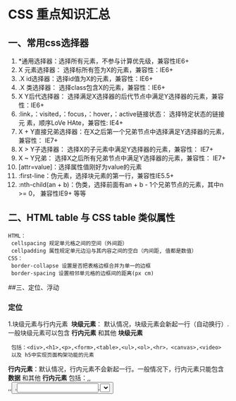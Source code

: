  # CSS 重点知识汇总



## 一、常用css选择器

1. *通用选择器：选择所有元素，不参与计算优先级，兼容性IE6+
2. X 元素选择器： 选择标所有签为X的元素，兼容性：IE6+
3. .X  id选择器：选择id值为X的元素，兼容性：IE6+
4. .X 类选择器： 选择class包含X的元素，兼容性：IE6+
5. X Y后代选择器： 选择满足X选择器的后代节点中满足Y选择器的元素，兼容性：IE6+
6. :link，：visited，：focus，：hover，：active链接状态： 选择特定状态的链接元 素，顺序LoVe HAte，兼容性: IE4+
7. X + Y直接兄弟选择器：在X之后第一个兄弟节点中选择满足Y选择器的元素，兼容性： IE7+
8. X > Y子选择器： 选择X的子元素中满足Y选择器的元素，兼容性： IE7+
9. X ~ Y兄弟： 选择X之后所有兄弟节点中满足Y选择器的元素，兼容性： IE7+
10. [attr=value]：选择属性值刚好为value的元素
11. :first-line：伪元素，选择块元素的第一行，兼容性IE5.5+ 
12. :nth-child(an + b)：伪类，选择前面有an + b - 1个兄弟节点的元素，其中n >= 0， 兼容性IE9+
   等等



## 二、HTML table  与 CSS table  类似属性 

```
HTML：
 cellspacing 规定单元格之间的空间（外间距）
 cellpadding 属性规定单元边沿与其内容之间的空白（内间距, 值都是数值）
CSS：
 border-collapse 设置是否把表格边框合并为单一的边框
 border-spacing 设置相邻单元格的边框间的距离(px cm)
```

 

##三、定位、浮动

### 定位


1.块级元素与行内元素
​     **块级元素**： 默认情况，块级元素会新起一行（自动换行）.一般块级元素可以包含 **行内元素** 和其他 **块级元素**

     包括：<div>,<h1>,<p>,<form>,<table>,<ul>,<ol>,<hr>，<canvas>,<video>
     以及 h5中实现页面构架功能的元素

   **行内元素**：默认情况，行内元素不会新起一行。一般情况下，行内元素只能包含 **数据** 和其他 **行内元素**
     包括：<span>,<a>,<br>,<img>,<button>,<input>,<select>,<label>,<textarea>, <b>,<strong>,<i>,<em> 
2.position属性 
​     一切皆为框
​          行框：由一行形成的水平框（Line Box）

​     position 属性值：

​          *static*    默认值，**没有定位**，元素框正常生成
​          *relative*    相对于**原来的位置**定位，保持原来的形状和类型（**未脱离文档流**）
​          *absolute*   元素框从文档流完全删除（**脱离文档流**），并相对于其包含块定位。元素定位后生成一个**块级框**，而不论原来它在正常流中是何种类型的框
​           绝对定位的元素的位置相对于 **最近的已定位的父元素**（这里的已定位元素指**除** **static**默认定位的其余三种），如果元素没有已定位的祖先元素，那么它的位置相对于 **最初的包含块** 相对于文档的 body 元素，并且它会随着页面滚动而移动。

​          *fixed*    是一种**特殊的绝对定位**，对其设置的偏移量永远是相对于**视窗本身**。我们常见到的 导航条 固定在页面顶部，回到页面顶部 按钮基本都是采用此定位方式。

​     z-index 只对定位元素有效果；

### 浮动

​         浮动的框可以向左或向右移动，直到它的外边缘碰到 **包含框**或 **另一个浮动框**的边框为止

​    浮动元素**特点**：

​          1.脱离文档流

​          2.块在一行显示

​          3.无论是块元素还是内联元素，没有宽度时默认**内容撑开宽度**；

​          4.使内联元素支持宽高

​          5.提升层级半级，其他元素占据该元素位置时，其内容会被挤出去

 

   **清除浮动**

​           1.使用clear 属性

```
 样式  .c{clear:both};
 如添加空的元素
 <div class ="c"></div>
```

​           2.使用overflow属性

​                 给 浮动元素 的容器添加overflow:hidden;或overflow:auto;可以清除浮动



## 四、display属性

用来改变元素生成的框的类型

   属性值：

​       *none*  元素不显示 且 **不会占据**它本来应该显示的 空间；

​       *inline*  默认。此元素会被显示为内联元素，元素前后没有换行符；

​       *block*  此元素将显示为块级元素，此元素前后会**带有换行符；**

​       *inline-block*  行内块元素。



**display:none与visibility:hidden区别**：

​        都能让元素不可见。

区别：

1. display:none;会让元素完全从渲染树中消失，渲染的时候不占据任何空间；visibility: hidden;不会让元素从渲染树消失，渲染师元素继续占据空间，只是内容不可见
2. display: none;是非继承属性，子孙节点消失由于元素从渲染树消失造成，通过修改子孙节点属性无法显示；visibility: hidden;是继承属性，子孙节点消失由于 继承了hidden，通过设置visibility: visible;可以让子孙节点显式
3. 修改常规流中元素的display通常会造成文档重排。修改visibility属性只会造成本元素的重绘。




**display:block 与 display:inline** (结合块级元素和行内元素)

- block特性：
  - 可以设置width、height，实际宽高为“本身宽高+padding”，未设置宽高会扩展宽高以包含子元素
  - 独占一行（自动换行）


- inline特性：          

  - width、height属性设置无效

    实际宽高为“内部元素宽高+padding”（margin/padding在顶部和底部无效，两侧上有效）

  - 不独占一行




**display,float,position的关系**

1. 如果`display`为none，那么position和float都不起作用，这种情况下元素不产生框

2. 否则，如果position值为absolute或者fixed，框就是绝对定位的，float的计算值为none，display根据下面的表格进行调整。

3. 否则，如果float不是none，框是浮动的，display根据下表进行调整

4. 否则，如果元素是根元素，display根据下表进行调整

5. 其他情况下display的值为指定值 

    总结起来：**绝对定位、浮动、根元素都需要调整display**  规则如下：![display转换规则](http://owj66num8.bkt.clouddn.com/display-adjust.png)



## 五、如何确定一个元素的包含块(containing block)

​        根元素的包含块叫做初始包含块，在连续媒体中他的尺寸与viewport(视口)相同并且锚定在画布起点；对于paged media，它的尺寸等于page area。初始包含块的direction属性与根元素相同。

确定包含块的过程完全依赖于这个包含块的 position属性：

1. `position`为`relative`或者`static`的元素，它的包含块由最近的（`display`为`block`,`list-item`, `table`）祖先**块元素**的内容框组成

2. 如果元素`position`为`fixed`。对于连续媒体，它的包含块为**viewport**；对于paged media，包含块为**page area**

3. 如果元素`position`为`absolute`，它的包含块由祖先元素中最近一个`position`为`relative`,`absolute`或者`fixed`的元素产生，规则如下：

   - 如果祖先元素为行内元素，the containing block is the bounding box around the **padding boxes** of the first and the last inline boxes generated for that element.（包含块是为该元素生成的第一个和最后一个内联框的填充框包含的框）
   - 其他情况下包含块由祖先节点的**padding edge**组成

   如果找不到定位的祖先元素，包含块为**初始包含块**



## 六、元素居中

​     **水平居中**

- 如果需要居中的元素为**常规流中inline元素**，为父元素设置text-align: center;

- 如果需要居中的元素为**常规流中block元素**，1）为元素设置宽度，2）设置左右margin为auto。(margin: 0  auto;)

- 如果需要居中的元素为**浮动元素**，1）为元素设置宽度，2）`position: relative;`，3）浮动方向偏移量（left或者right）设置为50%，4）浮动方向上的margin设置为元素宽度一半乘以-1

  > ```
  >         width: 500px;         /* 1 */
  >         float: left;
  >         position: relative;   /* 2 */
  >         left: 50%;            /* 3 */
  >         margin-left: -250px;  /* 4 */
  > ```

- 如果需要居中的元素为**绝对定位元素**，1）为元素设置宽度，2）偏移量设置为50%，3）偏移方向外边距设置为元素宽度一半乘以-1

    或者1）为元素设置宽度，2）设置左右偏移量都为0,3）设置左右外边距都为auto

  > ```
  >         width: 800px;
  >         position: absolute;
  >         left: 50%;
  >         margin-left: -400px;
  >         或者
  >         width: 800px;
  >         position: absolute;
  >         margin: 0 auto;
  >         left: 0;
  >         right: 0;
  > ```



​    **垂直居中**

- 需要居中元素为**单行文本**，为包含文本的元素设置大于`font-size`的`line-height`

- 使用绝对定位 和 负外边距，1）为元素设置宽度，2）偏移量设置为50%，3）偏移方向外边距设置为元素宽度一半乘以-1

  > ```
  >     width: 150px;
  >     height: 100px;
  >     position: absolute;
  >     top: 50%;
  >     margin: -50px 0 0 0;
  > ```

- 使用绝对定位 和 transform ，元素的大小可以是未知的

  > ```
  >     position: absolute;
  >     top: 50%;
  >     transform: translate(0, -50%);
  >     /* 也可以transform: translateY(-50%) //相对于自身尺寸 */
  > ```


- 使用flex布局，适用于块级元素

  > ```
  > #parent {
  >     width: 300px;
  >     height: 300px;
  >     display: flex;
  >     align-items: center;
  > }
  > ```

[具体请参考](http://www.jianshu.com/p/969a4315e879)



## 七、层叠上下文(stacking context),布局规则

z轴上的**默认层叠顺序**如下（从下到上）：

1. 根元素的边界和背景
2. 常规流中的元素按照html中顺序
3. 浮动块
4. positioned元素按照html中出现顺序

如何**创建stacking context**：

1. 根元素
2. z-index不为auto的定位元素
3. z-index不为auto的flex item
4. opacity小于1的元素



## 八、外边距折叠(collapsing margins)

毗邻的两个或多个`margin`会合并成一个margin，叫做外边距折叠。规则如下：

1. 两个或多个毗邻的普通流中的块元素垂直方向上的margin会折叠（取较大值）
2. 浮动元素/inline-block元素/绝对定位元素的margin不会和垂直方向上的其他元素的margin折叠
3. 创建了块级格式化上下文的元素，不会和它的子元素发生margin折叠
4. 元素自身的margin-bottom和margin-top相邻时也会折叠



##九、css sprite是什么,有什么优缺点

概念：将多个小图片拼接到一个图片中。通过background-position和元素尺寸调节需要显示的背景图案。

优点：

1. 减少HTTP请求数，极大地提高页面加载速度
2. 增加图片信息重复度，提高压缩比，减少图片大小
3. 更换风格方便，只需在一张或几张图片上修改颜色或样式即可实现

缺点：

1. 图片合并麻烦
2. 维护麻烦，修改一个图片可能需要从新布局整个图片，样式



## 十、什么是FOUC?如何避

Flash Of Unstyled Content：用户定义样式表加载之前浏览器使用默认样式显示文档，用户样式加载渲染之后再从新显示文档，造成页面闪烁。

**解决方法**：把样式表放到文档的`head`



## 十一、specified value,computed value,used value 的计算方法

- specified value: 计算方法如下：
  1. 如果样式表设置了一个值，使用这个值
  2. 如果没有设置值，这个属性是继承属性，从父元素继承
  3. 如果没设置，并且不是继承属性，使用css规范指定的初始值
- computed value: 以specified value根据规范定义的行为进行计算，通常将相对值计算为绝对值，例如em根据font-size进行计算。一些使用百分数并且需要布局来决定最终值的属性，如width，margin。百分数就直接作为computed value。line-height的无单位值也直接作为computed value。这些值将在计算used value时得到绝对值。**computed value的主要作用是用于继承**
- used value：属性计算后的最终值，对于大多数属性可以通过window.getComputedStyle获得，尺寸值单位为像素。以下属性依赖于布局，
  - background-position
  - bottom, left, right, top
  - height, width
  - margin-bottom, margin-left, margin-right, margin-top
  - min-height, min-width
  - padding-bottom, padding-left, padding-right, padding-top
  - text-indent